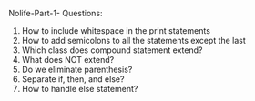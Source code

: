 Nolife-Part-1-
Questions:
1. How to include whitespace in the print statements
2. How to add semicolons to all the statements except the last
3. Which class does compound statement extend?
4. What does NOT extend?
5. Do we eliminate parenthesis?
6. Separate if, then, and else?
7. How to handle else statement?